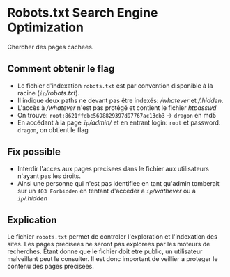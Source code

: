 # Robots.txt Search Engine Optimization
Chercher des pages cachees.

## Comment obtenir le flag
* Le fichier d'indexation `robots.txt` est par convention disponible à la racine (*`ip`/robots.txt*).
* Il indique deux paths ne devant pas être indexés: */whatever* et */.hidden*.
* L'accès à */whatever* n'est pas protégé et contient le fichier *htpasswd*
* On trouve: `root:8621ffdbc5698829397d97767ac13db3` -> `dragon` en md5
* En accédant à la page *`ip`/admin/* et en entrant login: `root` et password: `dragon`, on obtient le flag

## Fix possible
* Interdir l'acces aux pages precisees dans le fichier aux utilisateurs n'ayant pas les droits.
* Ainsi une personne qui n'est pas identifiee en tant qu'admin tomberait sur un `403 Forbidden` en tentant d'acceder a *`ip`/wathever* ou a *`ip`/.hidden*

## Explication
Le fichier `robots.txt` permet de controler l'exploration et l'indexation des sites.
Les pages precisees ne seront pas explorees par les moteurs de recherches.
Etant donne que le fichier doit etre public, un utilisateur malveillant peut le consulter.
Il est donc important de veillier a proteger le contenu des pages precisees.
